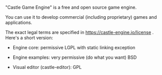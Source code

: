 "Castle Game Engine" is a free and open source game engine.

You can use it to develop commercial (including proprietary) games and applications.

The exact legal terms are specified in https://castle-engine.io/license . Here's a short version:

- Engine core: permissive LGPL with static linking exception

- Engine examples: very permissive (do what you want) BSD

- Visual editor (castle-editor): GPL
